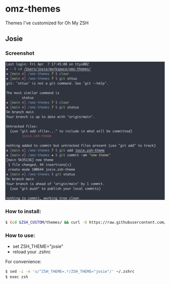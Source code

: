 # omz-themes

Themes I've customized for Oh My ZSH

## Josie

### Screenshot

![screenshot of shell using the josie theme](./josie-screenshot.png?raw=true "josie.zsh")

### How to install:

```bash
$ (cd $ZSH_CUSTOM/themes/ && curl -O https://raw.githubusercontent.com/CodeWitchJosie/omz-themes/main/josie.zsh-theme)
```

### How to use:

- set ZSH_THEME="josie"
- reload your .zshrc

For convenience:

```bash
$ sed -i -e 's/^ZSH_THEME=.*/ZSH_THEME="josie"/' ~/.zshrc
$ exec zsh
```
